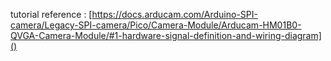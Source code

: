 tutorial reference : [https://docs.arducam.com/Arduino-SPI-camera/Legacy-SPI-camera/Pico/Camera-Module/Arducam-HM01B0-QVGA-Camera-Module/#1-hardware-signal-definition-and-wiring-diagram]()
